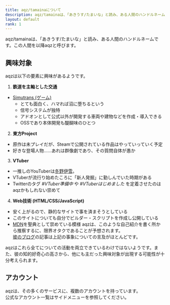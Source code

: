 ```yaml
---
title: aqz/tamainaについて
description: aqz/tamainaは、「あきうす/たまいな」と読み、ある人間のハンドルネームです。このサイトの執筆主です。
layout: default
rank: 1
---
```

aqz/tamainaは、「あきうす/たまいな」と読み、ある人間のハンドルネームです。この人間を以降aqzと呼びます。

## 興味対象
aqzは以下の要素に興味があるようです。
1. **鉄道を主軸とした交通**
  * [Simutrans (ゲーム)](http://japanese.simutrans.com/)
    * とても面白く、ハマれば沼に堕ちるという
    * 信号システムが独特
    * アドオンとして公式以外が開発する車両や建物などを作成・導入できる
    * OSSであり本体開発も醍醐味のひとつ
2. **東方Project**
  * 原作は未プレイだが、Steamで公開されている作品はやっていっていく予定
  * 好きな登場人物……あれは群像劇であり、その質問自体が愚か
3. **VTuber**
  * 一推しのYouTuberは[冬野伊雪](https://www.youtube.com/channel/UCcmuIymL38UIP9_ojixhyww)。
  * VTuberが流行り始めたころに「新人発掘」に勤しんでいた時期がある
  * Twitterのタグ *#VTuber準備中* や *#VTuberはじめました* を定着させたのはaqzかもしれない崇めて
4. **Web技術 (HTML/CSS/JavaScript)**
  * 安く上がるので、静的なサイトで事を済まそうとしている
  * このサイトについても自分でビルダー・スクリプトを作成し公開している
  * [MDN](https://developer.mozilla.org/ja/)を聖典として崇めている模様
aqzは、このような自己紹介を書く所から推察するに、限界オタクであることが予想されます。  
[彼のブログ](../blog/)の記事は上記の事象についての言及がほとんどです。

aqzはこれら全てについての活動を両立できているわけではないようです。また、彼の知的好奇心の高さから、他にも主だった興味対象が出現する可能性が十分考えられます。

## アカウント
aqzは、その多くのサービスに、複数のアカウントを持っています。  
公式なアカウント一覧はサイドメニューを参照してください。